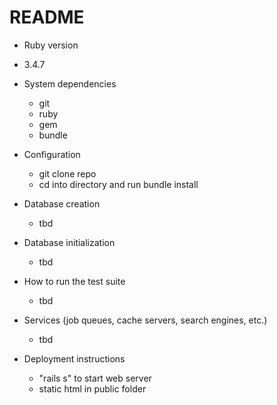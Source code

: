 # README

* Ruby version 
- 3.4.7

* System dependencies
    - git
    - ruby
    - gem
    - bundle

* Configuration
    - git clone repo
    - cd into directory and run bundle install

* Database creation
    - tbd

* Database initialization
    - tbd

* How to run the test suite
    - tbd

* Services (job queues, cache servers, search engines, etc.)
    - tbd

* Deployment instructions
    - "rails s" to start web server
    - static html in public folder